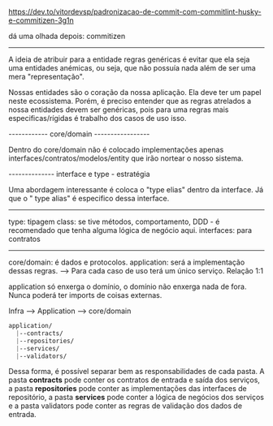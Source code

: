 https://dev.to/vitordevsp/padronizacao-de-commit-com-commitlint-husky-e-commitizen-3g1n

dá uma olhada depois: commitizen

--------------------------------------------------------------

A ideia de atribuir para a entidade regras genéricas é evitar que ela seja uma entidades anémicas, ou seja, que não possuía nada além de ser uma mera "representação".

Nossas entidades são o coração da nossa aplicação. Ela deve ter um papel neste ecossistema. Porém, é preciso entender que as regras atrelados a nossa entidades devem ser genéricas, pois para uma regras mais especificas/rígidas é trabalho dos casos de uso isso.


------------     core/domain -----------------

Dentro do core/domain não é colocado implementações apenas interfaces/contratos/modelos/entity que irão nortear o nosso sistema.


-------------- interface e type - estratégia

Uma abordagem interessante é coloca o "type elias" dentro da interface. Já que o "  type alias" é especifico dessa interface. 


---

type: tipagem 
class: se tive métodos, comportamento, DDD - é recomendado que tenha alguma lógica de negócio aqui.
interfaces: para contratos

-----------------
core/domain: é dados e protocolos.
application: será a implementação dessas regras.
 --> Para cada caso de uso terá um único serviço. Relação 1:1  

application só enxerga o domínio, o domínio não enxerga nada de fora.  Nunca poderá ter imports de coisas externas. 

Infra --> Application --> core/domain

```css
application/
  |--contracts/
  |--repositories/
  |--services/
  |--validators/

```

Dessa forma, é possível separar bem as responsabilidades de cada pasta. A pasta **contracts** pode conter os contratos de entrada e saída dos serviços, a pasta **repositories** pode conter as implementações das interfaces de repositório, a pasta **services** pode conter a lógica de negócios dos serviços e a pasta validators pode conter as regras de validação dos dados de entrada.